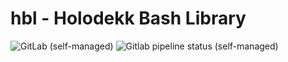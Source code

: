 # hbl - Holodekk Bash Library
![GitLab (self-managed)](https://img.shields.io/gitlab/license/holodekk/hbl?gitlab_url=https%3A%2F%2Fgit.dubzland.net)
![Gitlab pipeline status (self-managed)](https://img.shields.io/gitlab/pipeline-status/holodekk/hbl?branch=main&gitlab_url=https%3A%2F%2Fgit.dubzland.net)
